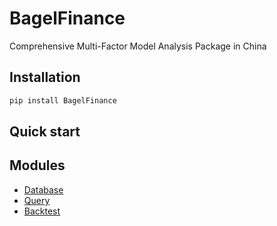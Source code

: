 # BagelFinance

Comprehensive Multi-Factor Model Analysis Package in China

## Installation

```bash
pip install BagelFinance
```

## Quick start

## Modules

- [Database](<Docs/Database module doc.md>)
- [Query](<Docs/Query module doc.md>)
- [Backtest](<Docs/Backtest module doc.md>)
